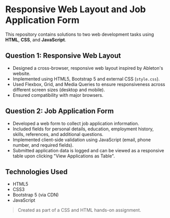 # Responsive Web Layout and Job Application Form

This repository contains solutions to two web development tasks using **HTML**, **CSS**, and **JavaScript**.

## Question 1: Responsive Web Layout

- Designed a cross-browser, responsive web layout inspired by Ableton's website.
- Implemented using HTML5, Bootstrap 5 and external CSS (`style.css`).
- Used Flexbox, Grid, and Media Queries to ensure responsiveness across different screen sizes (desktop and mobile).
- Ensured compatibility with major browsers.

## Question 2: Job Application Form

- Developed a web form to collect job application information.
- Included fields for personal details, education, employment history, skills, references, and additional questions.
- Implemented client-side validation using JavaScript (email, phone number, and required fields).
- Submitted application data is logged and can be viewed as a responsive table upon clicking "View Applications as Table".

## Technologies Used

- HTML5
- CSS3
- Bootstrap 5 (via CDN)
- JavaScript

> Created as part of a CSS and HTML hands-on assignment.
